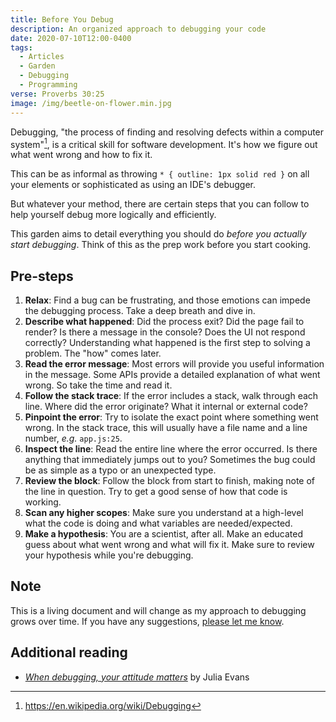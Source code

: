 ```yaml
---
title: Before You Debug
description: An organized approach to debugging your code
date: 2020-07-10T12:00-0400
tags:
  - Articles
  - Garden
  - Debugging
  - Programming
verse: Proverbs 30:25
image: /img/beetle-on-flower.min.jpg
---
```


Debugging, "the process of finding and resolving defects within a computer
system"[^1], is a critical skill for software development. It's how we figure
out what went wrong and how to fix it.

This can be as informal as throwing `* { outline: 1px solid red }` on all your
elements or sophisticated as using an IDE's debugger.

But whatever your method, there are certain steps that you can follow to help
yourself debug more logically and efficiently.

This garden aims to detail everything you should do _before you actually start
debugging_. Think of this as the prep work before you start cooking.

## Pre-steps

1. **Relax**: Find a bug can be frustrating, and those emotions can impede the
   debugging process. Take a deep breath and dive in.
1. **Describe what happened**: Did the process exit? Did the page fail to
   render? Is there a message in the console? Does the UI not respond correctly?
   Understanding what happened is the first step to solving a problem. The "how"
   comes later.
1. **Read the error message**: Most errors will provide you useful information
   in the message. Some APIs provide a detailed explanation of what went wrong.
   So take the time and read it.
1. **Follow the stack trace**: If the error includes a stack, walk through each
   line. Where did the error originate? What it internal or external code?
1. **Pinpoint the error**: Try to isolate the exact point where something went
   wrong. In the stack trace, this will usually have a file name and a line
   number, _e.g._ `app.js:25`.
1. **Inspect the line**: Read the entire line where the error occurred. Is there
   anything that immediately jumps out to you? Sometimes the bug could be as
   simple as a typo or an unexpected type.
1. **Review the block**: Follow the block from start to finish, making note of
   the line in question. Try to get a good sense of how that code is working.
1. **Scan any higher scopes**: Make sure you understand at a high-level what the
   code is doing and what variables are needed/expected.
1. **Make a hypothesis**: You are a scientist, after all. Make an educated guess
   about what went wrong and what will fix it. Make sure to review your
   hypothesis while you're debugging.

## Note

This is a living document and will change as my approach to debugging grows over
time. If you have any suggestions, [please let me know](#comment-link).

## Additional reading

- [_When debugging, your attitude matters_](https://jvns.ca/blog/debugging-attitude-matters/)
  by Julia Evans

[^1]: https://en.wikipedia.org/wiki/Debugging
